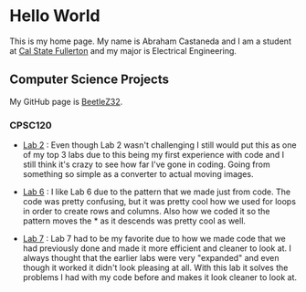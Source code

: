 # Hello World
This is my home page. My name is Abraham Castaneda and I am a student at [Cal State Fullerton](http://www.fullerton.edu/) and my major is Electrical Engineering.

## Computer Science Projects

My GitHub page is [BeetleZ32](https://github.com/BeetleZ32).

### CPSC120

* [Lab 2](https://github.com/cpsc-pilot-fall-2022/cpsc-120-lab-02-BeetleZ32) : Even though Lab 2 wasn't challenging I still would put this as one of my top 3 labs due to this being my first experience with code and I still think it's crazy to see how far I've gone in coding.  Going from something so simple as a converter to actual moving images.  

* [Lab 6](https://github.com/cpsc-pilot-fall-2022/cpsc-120-lab-06-abraham) : I like Lab 6 due to the pattern that we made just from code. The code was pretty confusing, but it was pretty cool how we used for loops in order to create rows and columns.  Also how we coded it so the pattern moves the * as it descends was pretty cool as well.

* [Lab 7](https://github.com/cpsc-pilot-fall-2022/cpsc-120-lab-07-abraham-by-self) : Lab 7 had to be my favorite due to how we made code that we had previously done and made it more efficient and cleaner to look at.  I always thought that the earlier labs were very "expanded" and even though it worked it didn't look pleasing at all. With this lab it solves the problems I had with my code before and makes it look cleaner to look at.

